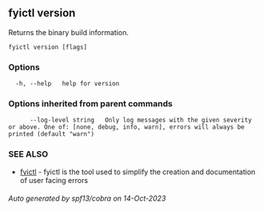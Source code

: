 ## fyictl version

Returns the binary build information.

```
fyictl version [flags]
```

### Options

```
  -h, --help   help for version
```

### Options inherited from parent commands

```
      --log-level string   Only log messages with the given severity or above. One of: [none, debug, info, warn], errors will always be printed (default "warn")
```

### SEE ALSO

* [fyictl](fyictl.md)	 - fyictl is the tool used to simplify the creation and documentation of user facing errors

###### Auto generated by spf13/cobra on 14-Oct-2023

